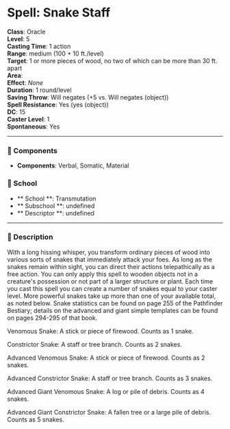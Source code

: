 
# Spell: Snake Staff
**Class**: Oracle  
**Level**: 5  
**Casting Time**: 1 action  
**Range**: medium (100 + 10 ft./level)  
**Target**: 1 or more pieces of wood, no two of which can be more than 30 ft. apart  
**Area**:   
**Effect**: _None_  
**Duration**: 1 round/level  
**Saving Throw**: Will negates (+5 vs. Will negates (object))  
**Spell Resistance**: Yes (yes (object))  
**DC**: 15  
**Caster Level**: 1  
**Spontaneous**: Yes

---

### 🔮 Components
- **Components**: Verbal, Somatic, Material

### 🏫 School
- ** School **: Transmutation
- ** Subschool **: undefined
- ** Descriptor **: undefined
---

### 📜 Description
With a long hissing whisper, you transform ordinary pieces of wood into various sorts of snakes that immediately attack your foes. As long as the snakes remain within sight, you can direct their actions telepathically as a free action. You can only apply this spell to wooden objects not in a creature's possession or not part of a larger structure or plant. Each time you cast this spell you can create a number of snakes equal to your caster level. More powerful snakes take up more than one of your available total, as noted below. Snake statistics can be found on page 255 of the Pathfinder Bestiary; details on the advanced and giant simple templates can be found on pages 294-295 of that book.

Venomous Snake: A stick or piece of firewood. Counts as 1 snake.

Constrictor Snake: A staff or tree branch. Counts as 2 snakes.

Advanced Venomous Snake: A stick or piece of firewood. Counts as 2 snakes.

Advanced Constrictor Snake: A staff or tree branch. Counts as 3 snakes.

Advanced Giant Venomous Snake: A log or pile of debris. Counts as 4 snakes.

Advanced Giant Constrictor Snake: A fallen tree or a large pile of debris. Counts as 5 snakes.

